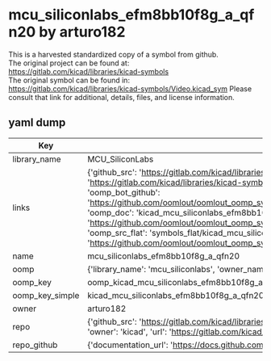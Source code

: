 # mcu_siliconlabs_efm8bb10f8g_a_qfn20 by arturo182  
This is a harvested standardized copy of a symbol from github.  
The original project can be found at:  
https://gitlab.com/kicad/libraries/kicad-symbols  
The original symbol can be found in:
https://gitlab.com/kicad/libraries/kicad-symbols/Video.kicad_sym
Please consult that link for additional, details, files, and license information.  
## yaml dump  
| Key | Value |  
| --- | --- |  
| library_name | MCU_SiliconLabs |  
| links | {'github_src': 'https://gitlab.com/kicad/libraries/kicad-symbols/Video.kicad_sym', 'github_src_repo': 'https://gitlab.com/kicad/libraries/kicad-symbols', 'oomp_bot': 'kicad_mcu_siliconlabs_efm8bb10f8g_a_qfn20/working', 'oomp_bot_github': 'https://github.com/oomlout/oomlout_oomp_symbol_bot/tree/main/kicad_mcu_siliconlabs_efm8bb10f8g_a_qfn20/working', 'oomp_doc': 'kicad_mcu_siliconlabs_efm8bb10f8g_a_qfn20/working', 'oomp_doc_github': 'https://github.com/oomlout/oomlout_oomp_symbol_doc/tree/main/kicad_mcu_siliconlabs_efm8bb10f8g_a_qfn20/working', 'oomp_src_flat': 'symbols_flat/kicad_mcu_siliconlabs_efm8bb10f8g_a_qfn20/working', 'oomp_src_flat_github': 'https://github.com/oomlout/oomlout_oomp_symbol_src/tree/main/kicad_mcu_siliconlabs_efm8bb10f8g_a_qfn20/working'} |  
| name | mcu_siliconlabs_efm8bb10f8g_a_qfn20 |  
| oomp | {'library_name': 'mcu_siliconlabs', 'owner_name': 'kicad', 'symbol_name': 'mcu_siliconlabs_efm8bb10f8g_a_qfn20'} |  
| oomp_key | oomp_kicad_mcu_siliconlabs_efm8bb10f8g_a_qfn20 |  
| oomp_key_simple | kicad_mcu_siliconlabs_efm8bb10f8g_a_qfn20 |  
| owner | arturo182 |  
| repo | {'github_src': 'https://gitlab.com/kicad/libraries/kicad-symbols/Video.kicad_sym', 'name': 'libraries/kicad-symbols', 'owner': 'kicad', 'url': 'https://gitlab.com/kicad/libraries/kicad-symbols'} |  
| repo_github | {'documentation_url': 'https://docs.github.com/rest/repos/repos#get-a-repository', 'message': 'Not Found'} |  


